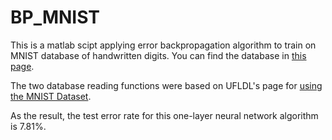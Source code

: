 # BP_MNIST

This is a matlab scipt applying error backpropagation algorithm to train on MNIST database of handwritten digits. You can find the database in [this page](https://yann.lecun.com/exdb/mnist).

The two database reading functions were based on UFLDL's page for [using the MNIST Dataset](https://ufldl.stanford.edu/wiki/index/index.php/Using_the_MNIST_Dataset).

As the result, the test error rate for this one-layer neural network algorithm is 7.81%.